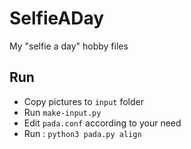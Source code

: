 # SelfieADay

My "selfie a day" hobby files

## Run

* Copy pictures to `input` folder
* Run `make-input.py`
* Edit `pada.conf` according to your need
* Run :
  ```python3 pada.py align```